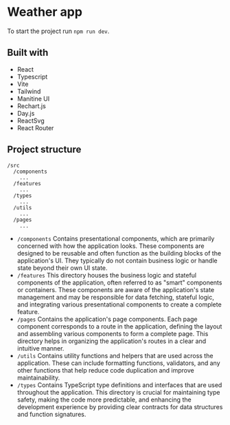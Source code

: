 # Weather app

To start the project run `npm run dev`.

## Built with

- React
- Typescript
- Vite
- Tailwind
- Manitine UI
- Rechart.js
- Day.js
- ReactSvg
- React Router

## Project structure

```
/src
  /components
    ...
  /features
    ...
  /types
    ...
  /utils
    ...
  /pages
    ...
```

- `/components` Contains presentational components, which are primarily concerned with how the application looks. These components are designed to be reusable and often function as the building blocks of the application's UI. They typically do not contain business logic or handle state beyond their own UI state.
- `/features` This directory houses the business logic and stateful components of the application, often referred to as "smart" components or containers. These components are aware of the application's state management and may be responsible for data fetching, stateful logic, and integrating various presentational components to create a complete feature.
- `/pages` Contains the application's page components. Each page component corresponds to a route in the application, defining the layout and assembling various components to form a complete page. This directory helps in organizing the application's routes in a clear and intuitive manner.
- `/utils` Contains utility functions and helpers that are used across the application. These can include formatting functions, validators, and any other functions that help reduce code duplication and improve maintainability.
- `/types` Contains TypeScript type definitions and interfaces that are used throughout the application. This directory is crucial for maintaining type safety, making the code more predictable, and enhancing the development experience by providing clear contracts for data structures and function signatures.
